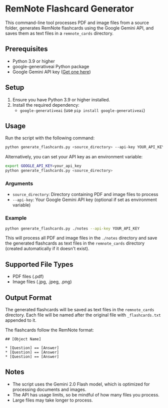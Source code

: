 # RemNote Flashcard Generator

This command-line tool processes PDF and image files from a source folder, generates RemNote flashcards using the Google Gemini API, and saves them as text files in a `remnote_cards` directory.

## Prerequisites

- Python 3.9 or higher
- google-generativeai Python package
- Google Gemini API key ([Get one here](https://ai.google.dev/))

## Setup

1. Ensure you have Python 3.9 or higher installed.
2. Install the required dependency:
   - `google-generativeai` (use `pip install google-generativeai`)

## Usage

Run the script with the following command:

```bash
python generate_flashcards.py <source_directory> --api-key YOUR_API_KEY
```

Alternatively, you can set your API key as an environment variable:

```bash
export GOOGLE_API_KEY=your_api_key
python generate_flashcards.py <source_directory>
```

### Arguments

- `source_directory`: Directory containing PDF and image files to process
- `--api-key`: Your Google Gemini API key (optional if set as environment variable)

### Example

```bash
python generate_flashcards.py ./notes --api-key YOUR_API_KEY
```

This will process all PDF and image files in the `./notes` directory and save the generated flashcards as text files in the `remnote_cards` directory (created automatically if it doesn't exist).

## Supported File Types

- PDF files (.pdf)
- Image files (.jpg, .jpeg, .png)

## Output Format

The generated flashcards will be saved as text files in the `remnote_cards` directory. Each file will be named after the original file with `_flashcards.txt` appended to it.

The flashcards follow the RemNote format:

```
## [Object Name]

* [Question] == [Answer]  
* [Question] == [Answer]  
* [Question] == [Answer]
```

## Notes

- The script uses the Gemini 2.0 Flash model, which is optimized for processing documents and images.
- The API has usage limits, so be mindful of how many files you process.
- Large files may take longer to process.
